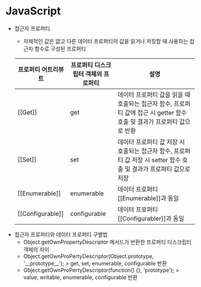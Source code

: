# JavaScript
* 접근자 프로퍼티
  - 자체적인 값은 없고 다른 데이터 프로퍼티의 값을 읽거나 저장할 때 사용하는 접근자 함수로 구성된 프로퍼티  
  
  프로퍼티 어트리뷰트|프로퍼티 디스크립터 객체의 프로퍼티|설명
  |---|---|---|
  [[Get]]|get|데이터 프로퍼티 값을 읽을 때 호출되는 접근자 함수, 프로퍼티 값에 접근 시 getter 함수 호출 및 결과가 프로퍼티 값으로 반환
  [[Set]]|set|데이터 프로퍼티 값 저장 시 호출되는 접근자 함수, 프로퍼티 값 저장 시 setter 함수 호출 및 결과가 프로퍼티 값으로 저장
  [[Enumerable]]|enumerable|데이터 프로퍼티 [[Enumerable]]과 동일
  [[Configurable]]|configurable|데이터 프로퍼티 [[Configurabler]]과 동일

- 접근자 프로퍼티와 데이터 프로퍼티 구별법
  + Object.getOwnPropertyDescriptor 메서드가 반환한 프로퍼티 디스크립터 객체의 차이
  + Object.getOwnProPertyDescriptor(Object.prototype, '\_\_prototype\_\_'); > get, set, enumerable, configurable 반환
  + Object.getOwnProPertyDescriptor(function() {}, 'prototype'); > value, writable, enumerable, configurable 반환
  
